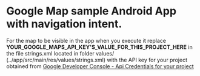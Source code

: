 # Google Map sample Android App with navigation intent.

For the map to be visible in the app when you execute it replace **YOUR_GOOGLE_MAPS_API_KEY\'S_VALUE_FOR_THIS_PROJECT_HERE** in the file strings.xml located in folder values/ (../app/src/main/res/values/strings.xml) with the API key for your project obtained from [Google Developer Console - Api Credentials for your project](https://console.developers.google.com/apis/credentials)